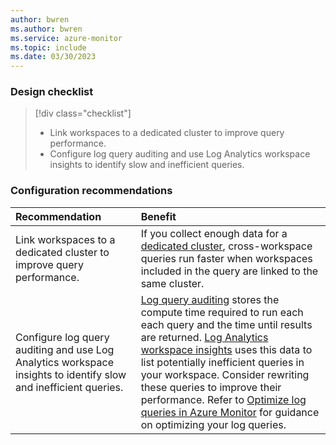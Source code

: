 ```yaml
---
author: bwren
ms.author: bwren
ms.service: azure-monitor
ms.topic: include
ms.date: 03/30/2023
---
```


### Design checklist

> [!div class="checklist"]
> - Link workspaces to a dedicated cluster to improve query performance.
> - Configure log query auditing and use Log Analytics workspace insights to identify slow and inefficient queries.

### Configuration recommendations

| Recommendation | Benefit |
|:---|:---|
| Link workspaces to a dedicated cluster to improve query performance. | If you collect enough data for a [dedicated cluster](../logs/logs-dedicated-clusters.md), cross-workspace queries run faster when workspaces included in the query are linked to the same cluster. |
| Configure log query auditing and use Log Analytics workspace insights to identify slow and inefficient queries. | [Log query auditing](../logs/query-audit.md) stores the compute time required to run each each query and the time until results are returned. [Log Analytics workspace insights](../logs/log-analytics-workspace-insights-overview.md#query-audit-tab) uses this data to list potentially inefficient queries in your workspace. Consider rewriting these queries to improve their performance. Refer to [Optimize log queries in Azure Monitor](../logs/query-optimization.md) for guidance on optimizing your log queries. |